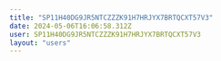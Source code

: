 ```yaml
---
title: "SP11H40DG9JR5NTCZZZK91H7HRJYX7BRTQCXT57V3"
date: 2024-05-06T16:06:58.312Z
user: SP11H40DG9JR5NTCZZZK91H7HRJYX7BRTQCXT57V3
layout: "users"
---
```

    